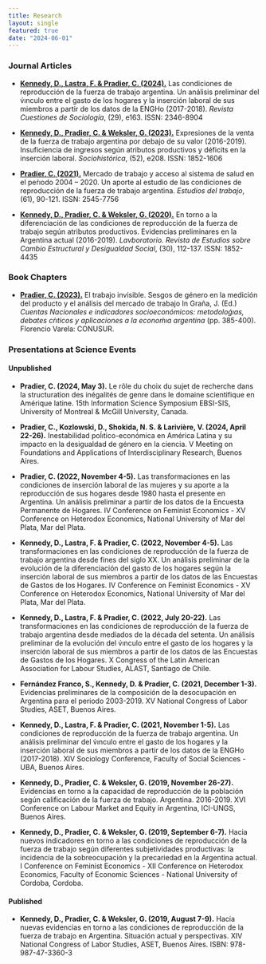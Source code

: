 ```yaml
---
title: Research
layout: single
featured: true
date: "2024-06-01"
---
```



### Journal Articles

- [**Kennedy, D., Lastra, F. & Pradier, C. (2024).**](https://www.cuestionessociologia.fahce.unlp.edu.ar/article/view/CSe163) Las condiciones de reproducción de la fuerza de trabajo argentina. Un análisis preliminar del v́ınculo entre el gasto de los hogares y la inserción laboral de sus miembros a partir de los datos de la ENGHo (2017-2018). *Revista Cuestiones de Sociología*, (29), e163. ISSN: 2346-8904

- [**Kennedy, D., Pradier, C. & Weksler, G. (2023).**](https://www.sociohistorica.fahce.unlp.edu.ar/article/view/she208) Expresiones de la venta de la fuerza de trabajo argentina por debajo de su valor (2016-2019). Insuficiencia de ingresos según atributos productivos y déficits en la inserción laboral. *Sociohistórica*, (52), e208. ISSN: 1852-1606

- [**Pradier, C. (2021).**](https://ojs.aset.org.ar/revista/article/view/100) Mercado de trabajo y acceso al sistema de salud en el peŕıodo 2004 – 2020. Un aporte al estudio de las condiciones de reproducción de la fuerza de trabajo argentina. *Estudios del trabajo*, (61), 90-121. ISSN: 2545-7756

- [**Kennedy, D., Pradier, C. & Weksler, G. (2020).**](https://publicaciones.sociales.uba.ar/index.php/lavboratorio/article/view/5262) En torno a la diferenciación de las condiciones de reproducción de la fuerza de trabajo según atributos productivos. Evidencias preliminares en la Argentina actual (2016-2019). *Lavboratorio. Revista de Estudios sobre Cambio Estructural y Desigualdad Social*, (30), 112-137. ISSN: 1852-4435

### Book Chapters

- [**Pradier, C. (2023).**](https://biblio.unaj.edu.ar/cgi-bin/koha/opac-detail.pl?biblionumber=10071) El trabajo invisible. Sesgos de género en la medición del producto y el análisis del mercado de trabajo In Graña, J. (Ed.) *Cuentas Nacionales e indicadores socioeconómicos: metodoloǵıas, debates cŕıticos y aplicaciones a la econoḿıa argentina* (pp. 385-400). Florencio Varela: CONUSUR.

### Presentations at Science Events

#### Unpublished

- **Pradier, C. (2024, May 3).** Le rôle du choix du sujet de recherche dans la structuration des inégalités de genre dans le domaine scientifique en Amérique latine. 15th Information Science Symposium EBSI-SIS, University of Montreal & McGill University, Canada.

- **Pradier, C., Kozlowski, D., Shokida, N. S. & Larivière, V. (2024, April 22-26).** Inestabilidad poĺıtico-económica en América Latina y su impacto en la desigualdad de género en la ciencia. V Meeting on Foundations and Applications of Interdisciplinary Research, Buenos Aires.

- **Pradier, C. (2022, November 4-5).** Las transformaciones en las condiciones de inserción laboral de las mujeres y su aporte a la reproducción de sus hogares desde 1980 hasta el presente en Argentina. Un análisis preliminar a partir de los datos de la Encuesta Permanente de Hogares. IV Conference on Feminist Economics - XV Conference on Heterodox Economics, National University of Mar del Plata, Mar del Plata.

- **Kennedy, D., Lastra, F. & Pradier, C. (2022, November 4-5).** Las transformaciones en las condiciones de reproducción de la fuerza de trabajo argentina desde fines del siglo XX. Un análisis preliminar de la evolución de la diferenciación del gasto de los hogares según la inserción laboral de sus miembros a partir de los datos de las Encuestas de Gastos de los Hogares. IV Conference on Feminist Economics - XV Conference on Heterodox Economics, National University of Mar del Plata, Mar del Plata.

- **Kennedy, D., Lastra, F. & Pradier, C. (2022, July 20-22).** Las transformaciones en las condiciones de reproducción de la fuerza de trabajo argentina desde mediados de la década del setenta. Un análisis preliminar de la evolución del v́ınculo entre el gasto de los hogares y la inserción laboral de sus miembros a partir de los datos de las Encuestas de Gastos de los Hogares. X Congress of the Latin American Association for Labour Studies, ALAST, Santiago de Chile.

- **Fernández Franco, S., Kennedy, D. & Pradier, C. (2021, December 1-3).** Evidencias preliminares de la composición de la desocupación en Argentina para el periodo 2003-2019. XV National Congress of Labor Studies, ASET, Buenos Aires.

- **Kennedy, D., Lastra, F. & Pradier, C. (2021, November 1-5).** Las condiciones de reproducción de la fuerza de trabajo argentina. Un análisis preliminar del v́ınculo entre el gasto de los hogares y la inserción laboral de sus miembros a partir de los datos de la ENGHo (2017-2018). XIV Sociology Conference, Faculty of Social Sciences - UBA, Buenos Aires.

- **Kennedy, D., Pradier, C. & Weksler, G. (2019, November 26-27).** Evidencias en torno a la capacidad de reproducción de la población según calificación de la fuerza de trabajo. Argentina. 2016-2019. XVI Conference on Labour Market and Equity in Argentina, ICI-UNGS, Buenos Aires.

- **Kennedy, D., Pradier, C. & Weksler, G. (2019, September 6-7).** Hacia nuevos indicadores en torno a las condiciones de reproducción de la fuerza de trabajo según diferentes subjetividades productivas: la incidencia de la sobreocupación y la precariedad en la Argentina actual. I Conference on Feminist Economics - XII Conference on Heterodox Economics, Faculty of Economic Sciences - National University of Cordoba, Cordoba.

#### Published

- **Kennedy, D., Pradier, C. & Weksler, G. (2019, August 7-9).** Hacia nuevas evidencias en torno a las condiciones de reproducción de la fuerza de trabajo en Argentina. Situación actual y perspectivas. XIV National Congress of Labor Studies, ASET, Buenos Aires. ISBN: 978-987-47-3360-3
